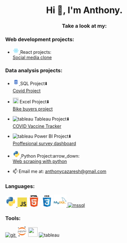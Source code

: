 <h1 align="center">Hi 👋, I'm Anthony.</h1>
<h3 align="center">Take a look at my: </h3>
 
<h3>Web development projects: </h3>

- <a href="" target="_blank"> <img src="https://raw.githubusercontent.com/github/explore/80688e429a7d4ef2fca1e82350fe8e3517d3494d/topics/react/react.png" width="20" height="20"/> </a> React projects: 
<br> <a href= "https://anthonycazares.vercel.app/">Social media clone</a> 


<h3>Data analysis projects: </h3>

- <a href="https://www.microsoft.com/en-us/sql-server" target="_blank"> <img src="https://raw.githubusercontent.com/github/explore/96943574ba0c0340ba6ea1e6f768e9abe43e34e1/topics/sql/sql.png" alt="mssql" width="20" height="20"/> </a> SQL Project:arrow_down:
<br> <a href= "https://github.com/AnthonyCazares/SQL-COVID-Project/blob/main/COVID%20Proyecto%20portafolio.sql">Covid Project</a> 

- <a> <img src="https://raw.githubusercontent.com/sempostma/office365-icons/master/png/256/excel.png"  width="18" height="18"/> </a> Excel Project:arrow_down: <br> <a href= "https://github.com/AnthonyCazares/Proyecto-Excel-Bicicletas">Bike buyers project</a> 

- <a> <img src="https://user-images.githubusercontent.com/18670428/67620073-ca558e00-f7fa-11e9-9ea2-ed3a80c59210.png"  alt="tableau" width="18" height="18"/>   Tableau Project:arrow_down: <br> <a href= "https://public.tableau.com/app/profile/anthony.cazares8368/viz/RastreadordeVacunasCOVID-19/Dashboard_">COVID Vaccine Tracker  </a>
 
 - <a> <img src="https://avatars.githubusercontent.com/u/102005530?v=4"  alt="tableau" width="18" height="18"/>   Power BI Project:arrow_down: <br> <a href= "https://github.com/AnthonyCazares/Professional-Survey/tree/main">Proffesional survey dashboard  </a>

 - <p align="left"> <a href="https://www.python.org" target="_blank"> <img src="https://raw.githubusercontent.com/devicons/devicon/master/icons/python/python-original.svg" alt="python" width="23" height="23"/> </a> Python Project:arrow_down: <br> <a href="https://github.com/AnthonyCazares/Web-Scraping-with-python/blob/main/webscraping%20(1).ipynb">Web scraping with python </a>

- 📫 Email me at: anthonycazaresh@gmail.com



<h3 align="left">Languages:</h3>
<p align="left"> <a href="https://www.python.org" target="_blank"> <img src="https://raw.githubusercontent.com/devicons/devicon/master/icons/python/python-original.svg" alt="python" width="35" height="35"/> </a> 
<a> <img src="https://raw.githubusercontent.com/github/explore/80688e429a7d4ef2fca1e82350fe8e3517d3494d/topics/javascript/javascript.png"  width="30" height="30"/> </a>
 <a> <img src="https://raw.githubusercontent.com/github/explore/96943574ba0c0340ba6ea1e6f768e9abe43e34e1/topics/html/html.png"  width="37" height="37"/> </a>
  <a> <img src="https://raw.githubusercontent.com/github/explore/96943574ba0c0340ba6ea1e6f768e9abe43e34e1/topics/css/css.png"  width="37" height="37"/> </a>
 <a href="https://www.mysql.com/" target="_blank"> <img src="https://raw.githubusercontent.com/devicons/devicon/master/icons/mysql/mysql-original-wordmark.svg" alt="mysql" width="40" height="40"/> </a>
<a href="https://www.microsoft.com/en-us/sql-server" target="_blank"> <img src="https://www.svgrepo.com/show/303229/microsoft-sql-server-logo.svg" alt="mssql" width="40" height="40"/> </a>

</p>

<h3 align="left">Tools:</h3>
<p align="left"> 
<a href="https://git-scm.com/" target="_blank"> <img src="https://www.vectorlogo.zone/logos/git-scm/git-scm-icon.svg" alt="git" width="30" height="30"/> </a>
<a> <img src="https://raw.githubusercontent.com/github/explore/96943574ba0c0340ba6ea1e6f768e9abe43e34e1/topics/jupyter-notebook/jupyter-notebook.png"  width="33" height="33"/> </a>
 <a> <img src="https://raw.githubusercontent.com/sempostma/office365-icons/master/png/256/excel.png"  width="30" height="30"/> </a>
  <a> <img src="https://user-images.githubusercontent.com/18670428/67620073-ca558e00-f7fa-11e9-9ea2-ed3a80c59210.png"  alt="tableau" width="27" height="27"/> </a>


</p>


